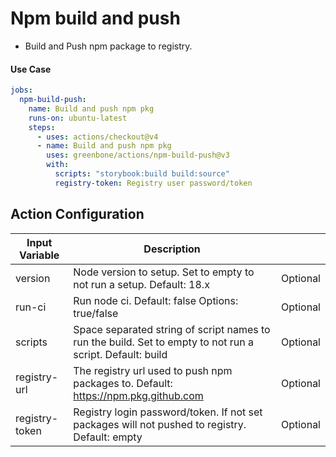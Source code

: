 # Npm build and push

- Build and Push npm package to registry.

#### Use Case

```yaml
jobs:
  npm-build-push:
    name: Build and push npm pkg
    runs-on: ubuntu-latest
    steps:
      - uses: actions/checkout@v4
      - name: Build and push npm pkg
        uses: greenbone/actions/npm-build-push@v3
        with:
          scripts: "storybook:build build:source"
          registry-token: Registry user password/token
```

## Action Configuration

| Input Variable | Description                                                                                               |          |
|----------------|-----------------------------------------------------------------------------------------------------------|----------|
| version        | Node version to setup. Set to empty to not run a setup. Default: 18.x                                     | Optional |
| run-ci         | Run node ci. Default: false Options: true/false                                                           | Optional |
| scripts        | Space separated string of script names to run the build. Set to empty to not run a script. Default: build | Optional |
| registry-url   | The registry url used to push npm packages to. Default: https://npm.pkg.github.com                        | Optional |
| registry-token | Registry login password/token. If not set packages will not pushed to registry. Default: empty            | Optional |
